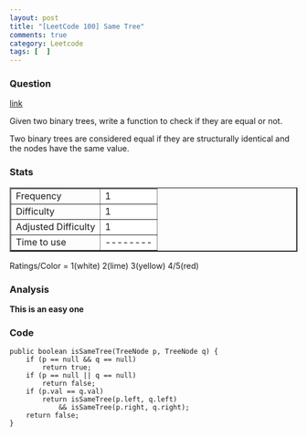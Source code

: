 ```yaml
---
layout: post
title: "[LeetCode 100] Same Tree"
comments: true
category: Leetcode
tags: [  ]
---
```



### Question 
[link](https://oj.leetcode.com/problems/same-tree/)

<div class="question-content">
            <p></p><p>
Given two binary trees, write a function to check if they are equal or not.
</p>

<p>Two binary trees are considered equal if they are structurally identical and the nodes have the same value.
</p><p></p>
          </div>

### Stats
<table border="2">
	<tr>
		<td>Frequency</td>
		<td bgcolor="white">1</td>
	</tr>
	<tr>
		<td>Difficulty</td>
		<td bgcolor="white">1</td>
	</tr>
	<tr>
		<td>Adjusted Difficulty</td>
		<td bgcolor="white">1</td>
	</tr>
	<tr>
		<td>Time to use</td>
		<td bgcolor="white">--------</td>
	</tr>
</table>

Ratings/Color = 1(white) 2(lime) 3(yellow) 4/5(red)

### Analysis

__This is an easy one__

### Code

    public boolean isSameTree(TreeNode p, TreeNode q) {
        if (p == null && q == null)
            return true;
        if (p == null || q == null)
            return false;
        if (p.val == q.val)
            return isSameTree(p.left, q.left) 
                && isSameTree(p.right, q.right);
        return false;
    }
